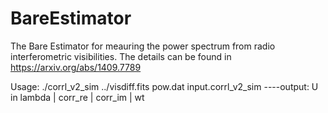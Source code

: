 # BareEstimator
The Bare Estimator for meauring the power spectrum from radio interferometric visibilities. The details can be found in https://arxiv.org/abs/1409.7789


Usage:
./corrl_v2_sim ../visdiff.fits pow.dat input.corrl_v2_sim
----output:
U in lambda | corr_re | corr_im | wt
